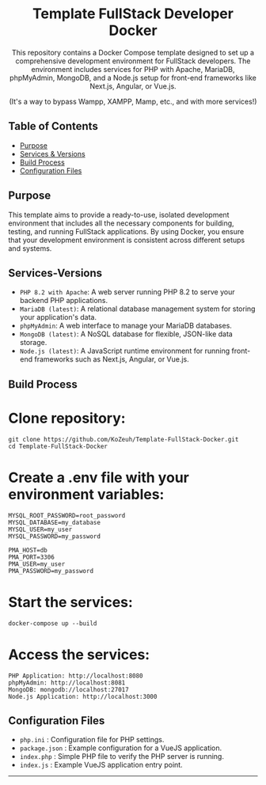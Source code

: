 <h1 align="center"> Template FullStack Developer Docker </h1>

<p align="center">
This repository contains a Docker Compose template designed to set up a comprehensive development environment for FullStack developers. The environment includes services for PHP with Apache, MariaDB, phpMyAdmin, MongoDB, and a Node.js setup for front-end frameworks like Next.js, Angular, or Vue.js.
</p>

<p align="center">
(It's a way to bypass Wampp, XAMPP, Mamp, etc., and with more services!)
</p>

## Table of Contents

- [Purpose](#purpose)
- [Services & Versions](#services-versions)
- [Build Process](#build-process)
- [Configuration Files](#configuration-files)

## Purpose

This template aims to provide a ready-to-use, isolated development environment that includes all the necessary components for building, testing, and running FullStack applications. By using Docker, you ensure that your development environment is consistent across different setups and systems.

## Services-Versions

- `PHP 8.2 with Apache`: A web server running PHP 8.2 to serve your backend PHP applications.
- `MariaDB (latest)`: A relational database management system for storing your application's data.
- `phpMyAdmin`: A web interface to manage your MariaDB databases.
- `MongoDB (latest)`: A NoSQL database for flexible, JSON-like data storage.
- `Node.js (latest)`: A JavaScript runtime environment for running front-end frameworks such as Next.js, Angular, or Vue.js.


## Build Process

# Clone repository:
```
git clone https://github.com/KoZeuh/Template-FullStack-Docker.git
cd Template-FullStack-Docker
```

# Create a .env file with your environment variables:
```
MYSQL_ROOT_PASSWORD=root_password
MYSQL_DATABASE=my_database
MYSQL_USER=my_user
MYSQL_PASSWORD=my_password

PMA_HOST=db
PMA_PORT=3306
PMA_USER=my_user
PMA_PASSWORD=my_password
```

# Start the services:
`docker-compose up --build`

# Access the services:
```
PHP Application: http://localhost:8080
phpMyAdmin: http://localhost:8081
MongoDB: mongodb://localhost:27017
Node.js Application: http://localhost:3000
```

## Configuration Files

- `php.ini` : Configuration file for PHP settings.
- `package.json` : Example configuration for a VueJS application.
- `index.php` : Simple PHP file to verify the PHP server is running.
- `index.js` : Example VueJS application entry point.

----------------------------------------------------------------------------------------------------------------------------------------------------------------------------------------------------------------------------------------------------------


